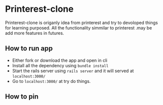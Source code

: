 # Printerest-clone

 Printerest-clone is origanly idea from printerest and try to devoloped things for learning purposed. All the functionality  simmilar to printerest .may be add more features in futures.
 
 
 ## How to run app
 - Either fork or download the app and open in cli 
 - Install all the dependency using `bundle install` 
 - Start the rails server using `rails server` and it will served at `localhost:3000/`
 - Go to `localhost:3000/` at try do things.

## How to pin 
  
